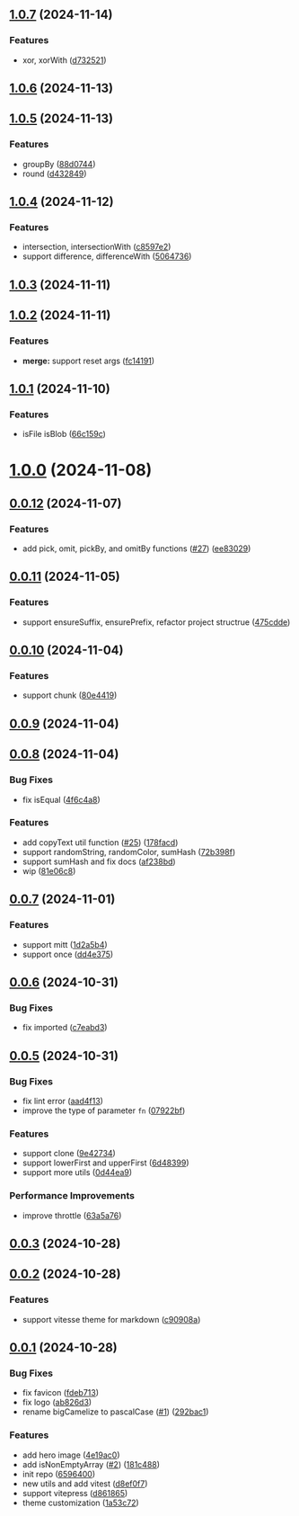 ## [1.0.7](https://github.com/varletjs/rattail/compare/v1.0.6...v1.0.7) (2024-11-14)


### Features

* xor, xorWith ([d732521](https://github.com/varletjs/rattail/commit/d732521bbd573a1660d6737c0363c649e4189eda))



## [1.0.6](https://github.com/varletjs/rattail/compare/v1.0.5...v1.0.6) (2024-11-13)



## [1.0.5](https://github.com/varletjs/rattail/compare/v1.0.4...v1.0.5) (2024-11-13)


### Features

* groupBy ([88d0744](https://github.com/varletjs/rattail/commit/88d0744d572e83fe0cc04377070fbd583cf9564f))
* round ([d432849](https://github.com/varletjs/rattail/commit/d432849b44a31381492e82b446bbc2b274575842))



## [1.0.4](https://github.com/varletjs/rattail/compare/v1.0.3...v1.0.4) (2024-11-12)


### Features

* intersection, intersectionWith ([c8597e2](https://github.com/varletjs/rattail/commit/c8597e28be08857de4d7c03b02ab9d7ca0a50085))
* support difference, differenceWith ([5064736](https://github.com/varletjs/rattail/commit/5064736cb3ab4a0540e93e3cfecdf567bb605d15))



## [1.0.3](https://github.com/varletjs/rattail/compare/v1.0.2...v1.0.3) (2024-11-11)



## [1.0.2](https://github.com/varletjs/rattail/compare/v1.0.1...v1.0.2) (2024-11-11)


### Features

* **merge:** support reset args ([fc14191](https://github.com/varletjs/rattail/commit/fc14191d35b85ff98c11803ba933f03d287862a0))



## [1.0.1](https://github.com/varletjs/rattail/compare/v1.0.0...v1.0.1) (2024-11-10)


### Features

* isFile isBlob ([66c159c](https://github.com/varletjs/rattail/commit/66c159ceeef15bd264149e6db338b9d40c0cf869))



# [1.0.0](https://github.com/varletjs/rattail/compare/v0.0.12...v1.0.0) (2024-11-08)



## [0.0.12](https://github.com/varletjs/rattail/compare/v0.0.11...v0.0.12) (2024-11-07)


### Features

* add pick, omit, pickBy, and omitBy functions ([#27](https://github.com/varletjs/rattail/issues/27)) ([ee83029](https://github.com/varletjs/rattail/commit/ee830291c16cb3ebffcbe5313657cdeed933d101))



## [0.0.11](https://github.com/varletjs/rattail/compare/v0.0.10...v0.0.11) (2024-11-05)


### Features

* support ensureSuffix, ensurePrefix, refactor project structrue ([475cdde](https://github.com/varletjs/rattail/commit/475cdde2873f6d5314f844bdce1d09cfe66c65d6))



## [0.0.10](https://github.com/varletjs/rattail/compare/v0.0.9...v0.0.10) (2024-11-04)


### Features

* support chunk ([80e4419](https://github.com/varletjs/rattail/commit/80e441936042cebc01309c54c034a4fccb2869b9))



## [0.0.9](https://github.com/varletjs/rattail/compare/v0.0.8...v0.0.9) (2024-11-04)



## [0.0.8](https://github.com/varletjs/rattail/compare/v0.0.7...v0.0.8) (2024-11-04)


### Bug Fixes

* fix isEqual ([4f6c4a8](https://github.com/varletjs/rattail/commit/4f6c4a8405ad3e0700d6f14cede236943bf0116d))


### Features

* add copyText util function ([#25](https://github.com/varletjs/rattail/issues/25)) ([178facd](https://github.com/varletjs/rattail/commit/178facd234898ad5dc77ddd43fbf6f55d844c89f))
* support randomString, randomColor, sumHash ([72b398f](https://github.com/varletjs/rattail/commit/72b398f9b97b0ae9072aa1a825398c9600507ac8))
* support sumHash and fix docs ([af238bd](https://github.com/varletjs/rattail/commit/af238bd0891c08cd40bb498ba136880fe2338885))
* wip ([81e06c8](https://github.com/varletjs/rattail/commit/81e06c8f4f9bd7d28fe52565b996282c86580cb4))



## [0.0.7](https://github.com/varletjs/rattail/compare/v0.0.6...v0.0.7) (2024-11-01)


### Features

* support mitt ([1d2a5b4](https://github.com/varletjs/rattail/commit/1d2a5b431265961a7c94bf12b7fdc0da92f33d3d))
* support once ([dd4e375](https://github.com/varletjs/rattail/commit/dd4e375bbc9592794ed0ad7fa3d7e7eb98fbd4b0))



## [0.0.6](https://github.com/varletjs/rattail/compare/v0.0.5...v0.0.6) (2024-10-31)


### Bug Fixes

* fix imported ([c7eabd3](https://github.com/varletjs/rattail/commit/c7eabd3c01373e317ce41f15057ba22e187116e6))



## [0.0.5](https://github.com/varletjs/rattail/compare/v0.0.3...v0.0.5) (2024-10-31)


### Bug Fixes

* fix lint error ([aad4f13](https://github.com/varletjs/rattail/commit/aad4f134e806dd8768f96fae2b28df61f0c824c6))
* improve the type of parameter `fn` ([07922bf](https://github.com/varletjs/rattail/commit/07922bf5dbb173ddfcd9c27c5579ac3e290bea03))


### Features

* support clone ([9e42734](https://github.com/varletjs/rattail/commit/9e42734f187378c62645e66a09290f66095aab24))
* support lowerFirst and upperFirst ([6d48399](https://github.com/varletjs/rattail/commit/6d4839989392fc495afd45bce2b7e02ae452bf35))
* support more utils ([0d44ea9](https://github.com/varletjs/rattail/commit/0d44ea98e9c10ed5657b364c5f3ca55d9dea6403))


### Performance Improvements

* improve throttle ([63a5a76](https://github.com/varletjs/rattail/commit/63a5a7685cb0c479832424d87cde0598a8435f81))



## [0.0.3](https://github.com/varletjs/rattail/compare/v0.0.2...v0.0.3) (2024-10-28)



## [0.0.2](https://github.com/varletjs/rattail/compare/v0.0.1...v0.0.2) (2024-10-28)


### Features

* support vitesse theme for markdown ([c90908a](https://github.com/varletjs/rattail/commit/c90908ab051edb395320021e896d5573ce5d6668))



## [0.0.1](https://github.com/varletjs/rattail/compare/65964000b92b4ee6a8c4ff7045dc5bf3f44b9c2a...v0.0.1) (2024-10-28)


### Bug Fixes

* fix favicon ([fdeb713](https://github.com/varletjs/rattail/commit/fdeb713d2333489b076d37d0564e990899705b60))
* fix logo ([ab826d3](https://github.com/varletjs/rattail/commit/ab826d35297fff9cca0261c09693491813be559c))
* rename bigCamelize to pascalCase ([#1](https://github.com/varletjs/rattail/issues/1)) ([292bac1](https://github.com/varletjs/rattail/commit/292bac1a19bad48118e408d11eb0e64f47561f8e))


### Features

* add hero image ([4e19ac0](https://github.com/varletjs/rattail/commit/4e19ac091c94e4cdedc47530003075d5b766bce6))
* add isNonEmptyArray ([#2](https://github.com/varletjs/rattail/issues/2)) ([181c488](https://github.com/varletjs/rattail/commit/181c48888429c67ddca968782093be1d253ef826))
* init repo ([6596400](https://github.com/varletjs/rattail/commit/65964000b92b4ee6a8c4ff7045dc5bf3f44b9c2a))
* new utils and add vitest ([d8ef0f7](https://github.com/varletjs/rattail/commit/d8ef0f7669cdcfa6147671c9ab8df921e67cd541))
* support vitepress ([d861865](https://github.com/varletjs/rattail/commit/d861865f9d5f39dbad1c467e0ec6e1116bbb28d9))
* theme customization ([1a53c72](https://github.com/varletjs/rattail/commit/1a53c72365dca6efa54994b596c6772cb9448c96))



